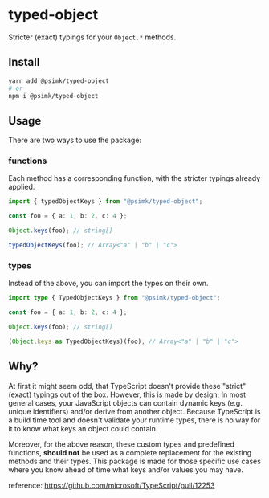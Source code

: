 # typed-object

Stricter (exact) typings for your `Object.*` methods.

## Install

```bash
yarn add @psimk/typed-object
# or
npm i @psimk/typed-object
```

## Usage

There are two ways to use the package:

### functions

Each method has a corresponding function, with the stricter typings already applied.

```ts
import { typedObjectKeys } from "@psimk/typed-object";

const foo = { a: 1, b: 2, c: 4 };

Object.keys(foo); // string[]

typedObjectKeys(foo); // Array<"a" | "b" | "c">
```

### types

Instead of the above, you can import the types on their own.

```ts
import type { TypedObjectKeys } from "@psimk/typed-object";

const foo = { a: 1, b: 2, c: 4 };

Object.keys(foo); // string[]

(Object.keys as TypedObjectKeys)(foo); // Array<"a" | "b" | "c">
```

## Why?

At first it might seem odd, that TypeScript doesn't provide these "strict" (exact) typings out of the box. However, this is made by design; In most general cases, your JavaScript objects can contain dynamic keys (e.g. unique identifiers) and/or derive from another object. Because TypeScript is a build time tool and doesn't validate your runtime types, there is no way for it to know what keys an object could contain.

Moreover, for the above reason, these custom types and predefined functions, **should not** be used as a complete replacement for the existing methods and their types. This package is made for those specific use cases where you know ahead of time what keys and/or values you may have.

reference: https://github.com/microsoft/TypeScript/pull/12253
